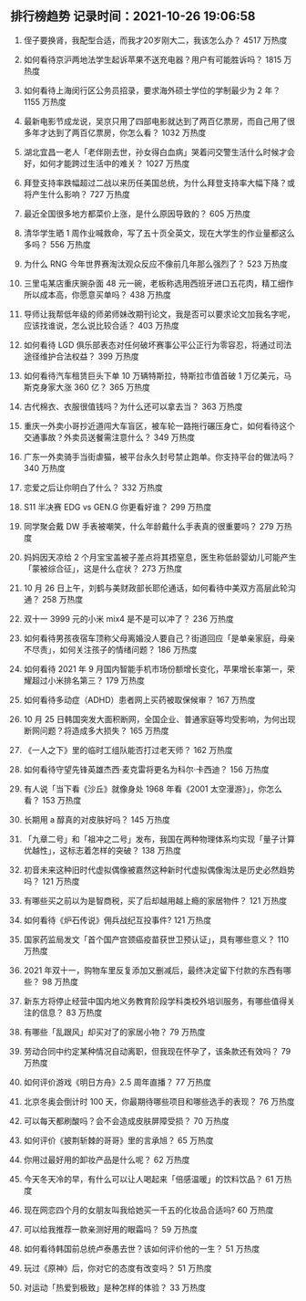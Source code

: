 
## 排行榜趋势 记录时间：2021-10-26 19:06:58
  
  1. 侄子要换肾，我配型合适，而我才20岁刚大二，我该怎么办？ 4517 万热度
    
  2. 如何看待京沪两地法学生起诉苹果不送充电器？用户有可能胜诉吗？ 1815 万热度
    
  3. 如何看待上海闵行区公务员招录，要求海外硕士学位的学制最少为 2 年？ 1155 万热度
    
  4. 最新电影节成龙说，吴京只用了四部电影就达到了两百亿票房，而自己用了很多年才达到了两百亿票房，你怎么看？ 1032 万热度
    
  5. 湖北宜昌一老人「老伴刚去世，孙女得白血病」哭着问交警生活什么时候才会好，如何才能跨过生活中的难关？ 1027 万热度
    
  6. 拜登支持率跌幅超过二战以来历任美国总统，为什么拜登支持率大幅下降？或将产生什么影响？ 727 万热度
    
  7. 最近全国很多地方都菜价上涨，是什么原因导致的？ 605 万热度
    
  8. 清华学生晒 1 周作业喊救命，写了五十页全英文，现在大学生的作业量都这么多吗？ 556 万热度
    
  9. 为什么 RNG 今年世界赛淘汰观众反应不像前几年那么强烈了？ 523 万热度
    
  10. 三里屯某店重庆豌杂面 48 元一碗，老板称选用西班牙进口五花肉，精工细作所以成本高，你愿意买单吗？ 438 万热度
    
  11. 导师让我帮低年级的师弟师妹改期刊论文，我是否可以要求论文加我名字呢，应该找谁说，怎么说比较合适？ 403 万热度
    
  12. 如何看待 LGD 俱乐部表态对任何破坏赛事公平公正行为零容忍，将通过司法途径维护合法权益？ 399 万热度
    
  13. 如何看待汽车租赁巨头下单 10 万辆特斯拉，特斯拉市值首破 1 万亿美元，马斯克身家大涨 360 亿？ 365 万热度
    
  14. 古代棉衣、衣服很值钱吗？为什么还可以拿去当？ 363 万热度
    
  15. 重庆一外卖小哥抄近道闯大车盲区，被车轮一路拖行碾压身亡，如何看待这个交通事故？外卖员送餐需注意什么？ 349 万热度
    
  16. 广东一外卖骑手当街虐猫，被平台永久封号禁止跑单。你支持平台的做法吗？ 340 万热度
    
  17. 恋爱之后让你明白了什么？ 332 万热度
    
  18. S11 半决赛 EDG vs GEN.G 你更看好谁？ 299 万热度
    
  19. 同学聚会戴 DW 手表被嘲笑，什么年龄戴什么手表真的很重要吗？ 279 万热度
    
  20. 妈妈因天凉给 2 个月宝宝盖被子差点将其捂窒息，医生称低龄婴幼儿可能产生「蒙被综合征」，这是什么症状？ 273 万热度
    
  21. 10 月 26 日上午，刘鹤与美财政部长耶伦通话，如何看待中美双方高层此轮沟通？ 258 万热度
    
  22. 双十一 3999 元的小米 mix4 是不是可以冲了？ 236 万热度
    
  23. 如何看待男孩夜宿车顶称父母离婚没人要自己？街道回应「是单亲家庭，母亲不尽责」，如何关注孩子的情绪问题？ 186 万热度
    
  24. 如何看待 2021 年 9 月国内智能手机市场份额增长变化，苹果增长率第一，荣耀超过小米排名第三？ 179 万热度
    
  25. 如何看待多动症（ADHD）患者网上买药被取保候审？ 167 万热度
    
  26. 10 月 25 日韩国突发大面积断网，全国企业、普通家庭等均受影响，为何出现断网问题？将造成多大损失？ 165 万热度
    
  27. 《一人之下》里的临时工组队能否打过老天师？ 162 万热度
    
  28. 如何看待守望先锋英雄杰西·麦克雷将更名为科尔·卡西迪？ 156 万热度
    
  29. 有人说「当下看《沙丘》就像身处 1968 年看《2001 太空漫游》」，你怎么看？ 153 万热度
    
  30. 长期用 a 醇真的对皮肤好吗？ 145 万热度
    
  31. 「九章二号」和「祖冲之二号」发布，我国在两种物理体系均实现「量子计算优越性」，这标志着怎样的突破？ 138 万热度
    
  32. 初音未来这种旧时代虚拟偶像被嘉然这种新时代虚拟偶像淘汰是历史必然趋势吗？ 121 万热度
    
  33. 有哪些买之前以为是智商税，买了后却越用越上瘾的家居物件？ 121 万热度
    
  34. 如何看待《炉石传说》佣兵战纪互投事件? 121 万热度
    
  35. 国家药监局发文「首个国产宫颈癌疫苗获世卫预认证」，具有哪些意义？ 110 万热度
    
  36. 2021 年双十一，购物车里反复添加又删减后，最终决定留下付款的东西有哪些？ 98 万热度
    
  37. 新东方将停止经营中国内地义务教育阶段学科类校外培训服务，有哪些值得关注的信息？ 83 万热度
    
  38. ​有哪些「乱跟风」却买对了的家居小物？ 79 万热度
    
  39. 劳动合同中约定某种情况自动离职，但我现在怀孕了，该条款还有效吗？ 79 万热度
    
  40. 如何评价游戏《明日方舟》2.5 周年直播？ 77 万热度
    
  41. 北京冬奥会倒计时 100 天，你最期待哪些项目和哪些选手的表现？ 76 万热度
    
  42. 可以每天都刷酸吗？会不会造成皮肤屏障受损？ 70 万热度
    
  43. 如何评价《披荆斩棘的哥哥》里的言承旭？ 65 万热度
    
  44. 你用过最好用的卸妆产品是什么呢？ 62 万热度
    
  45. 今天冬天冷的早，有什么可以让人喝起来「倍感温暖」的饮料饮品？ 61 万热度
    
  46. 现在网恋四个月的女朋友叫我给她买一千五的化妆品合适吗? 60 万热度
    
  47. 可以给我推荐一款亲测好用的眼霜吗？ 59 万热度
    
  48. 如何看待韩国前总统卢泰愚去世？该如何评价他的一生？ 51 万热度
    
  49. 玩过《原神》后，你对它的态度有改变吗？ 51 万热度
    
  50. 对运动「热爱到极致」是种怎样的体验？ 33 万热度
    